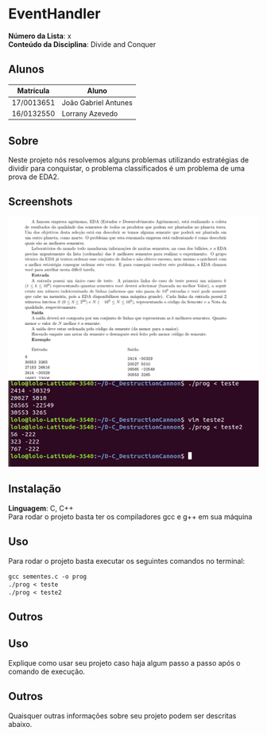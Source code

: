 # EventHandler

**Número da Lista**: x<br>
**Conteúdo da Disciplina**: Divide and Conquer<br>

## Alunos
|Matrícula | Aluno |
| -- | -- |
| 17/0013651  |  João Gabriel Antunes |
| 16/0132550  |  Lorrany Azevedo |

## Sobre 
Neste projeto nós resolvemos alguns problemas utilizando estratégias de dividir para conquistar, o problema classificados é um problema de uma prova de EDA2.

## Screenshots
![alt text](./classificados.jpg)
![alt text](./testandoClassificados.jpg)

## Instalação 
**Linguagem**: C, C++<br>
Para rodar o projeto basta ter os compiladores gcc e g++ em sua máquina
## Uso 
Para rodar o projeto basta executar os seguintes comandos no terminal:

```console
gcc sementes.c -o prog
./prog < teste
./prog < teste2
```

## Outros 


## Uso 
Explique como usar seu projeto caso haja algum passo a passo após o comando de execução.

## Outros 
Quaisquer outras informações sobre seu projeto podem ser descritas abaixo.




